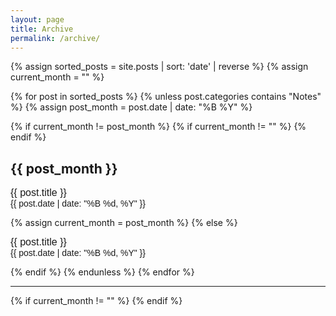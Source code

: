```yaml
---
layout: page
title: Archive
permalink: /archive/
---
```


{% assign sorted_posts = site.posts | sort: 'date' | reverse %}
{% assign current_month = "" %}

{% for post in sorted_posts %}
{% unless post.categories contains "Notes" %}
{% assign post_month = post.date | date: "%B %Y" %}

{% if current_month != post_month %}
{% if current_month != "" %}
{% endif %}

<h2>{{ post_month }}</h2>
<p class="archive"><a href="{{ post.url }}">{{ post.title }}</a><br><small>{{ post.date | date: "%B %d, %Y" }}</small></p>
{% assign current_month = post_month %}
{% else %}
<p class="archive"><a href="{{ post.url }}">{{ post.title }}</a><br><small>{{ post.date | date: "%B %d, %Y" }}</small></p>
{% endif %}
{% endunless %}
{% endfor %}
<hr>
{% if current_month != "" %}
{% endif %}

<style>.archive a{font-family:helvetica; font-size: 16px; text-decoration: none} small{font-family:Helvetica; font-size:14px;}</style>